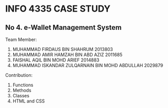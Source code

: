 <h1>INFO 4335 CASE STUDY</h1>

<h2>No 4. e-Wallet Management System </h2>

Team Member:
1. MUHAMMAD FIRDAUS BIN SHAHRUM 2013803
2. MUHAMMAD AMIR HAMZAH BIN ABD AZIZ 2011685
3. FAISHAL AQIL BIN MOHD ARIEF 2014883
4. MUHAMMAD ISKANDAR ZULQARNAIN BIN MOHD ABDULLAH 2029879

Contribution:
1. Functions
2. Methods
3. Classes
4. HTML and CSS


